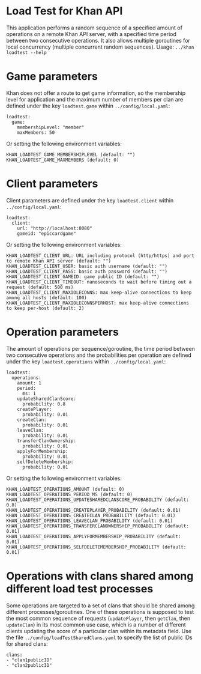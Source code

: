 Load Test for Khan API
======================

This application performs a random sequence of a specified amount of operations on a remote Khan API server, with a specified time period between two consecutive operations. It also allows multiple goroutines for local concurrency (multiple concurrent random sequences). Usage: `../khan loadtest --help`

# Game parameters
Khan does not offer a route to get game information, so the membership level for application and the maximum number of members per clan are defined under the key `loadtest.game` within `../config/local.yaml`:
```
loadtest:
  game:
    membershipLevel: "member"
    maxMembers: 50
```
Or setting the following environment variables:
```
KHAN_LOADTEST_GAME_MEMBERSHIPLEVEL (default: "")
KHAN_LOADTEST_GAME_MAXMEMBERS (default: 0)
```

# Client parameters 
Client parameters are defined under the key `loadtest.client` within `../config/local.yaml`:
```
loadtest:
  client:
    url: "http://localhost:8080"
    gameid: "epiccardgame"
```
Or setting the following environment variables:
```
KHAN_LOADTEST_CLIENT_URL: URL including protocol (http/https) and port to remote Khan API server (default: "")
KHAN_LOADTEST_CLIENT_USER: basic auth username (default: "")
KHAN_LOADTEST_CLIENT_PASS: basic auth password (default: "")
KHAN_LOADTEST_CLIENT_GAMEID: game public ID (default: "")
KHAN_LOADTEST_CLIENT_TIMEOUT: nanoseconds to wait before timing out a request (default: 500 ms)
KHAN_LOADTEST_CLIENT_MAXIDLECONNS: max keep-alive connections to keep among all hosts (default: 100)
KHAN_LOADTEST_CLIENT_MAXIDLECONNSPERHOST: max keep-alive connections to keep per-host (default: 2)
```

# Operation parameters
The amount of operations per sequence/goroutine, the time period between two consecutive operations and the probabilities per operation are defined under the key `loadtest.operations` within `../config/local.yaml`:
```
loadtest:
  operations:
    amount: 1
    period:
      ms: 1
    updateSharedClanScore:
      probability: 0.8
    createPlayer:
      probability: 0.01
    createClan:
      probability: 0.01
    leaveClan:
      probability: 0.01
    transferClanOwnership:
      probability: 0.01
    applyForMembership:
      probability: 0.01
    selfDeleteMembership:
      probability: 0.01
```
Or setting the following environment variables:
```
KHAN_LOADTEST_OPERATIONS_AMOUNT (default: 0)
KHAN_LOADTEST_OPERATIONS_PERIOD_MS (default: 0)
KHAN_LOADTEST_OPERATIONS_UPDATESHAREDCLANSCORE_PROBABILITY (default: 0.8)
KHAN_LOADTEST_OPERATIONS_CREATEPLAYER_PROBABILITY (default: 0.01)
KHAN_LOADTEST_OPERATIONS_CREATECLAN_PROBABILITY (default: 0.01)
KHAN_LOADTEST_OPERATIONS_LEAVECLAN_PROBABILITY (default: 0.01)
KHAN_LOADTEST_OPERATIONS_TRANSFERCLANOWNERSHIP_PROBABILITY (default: 0.01)
KHAN_LOADTEST_OPERATIONS_APPLYFORMEMBERSHIP_PROBABILITY (default: 0.01)
KHAN_LOADTEST_OPERATIONS_SELFDELETEMEMBERSHIP_PROBABILITY (default: 0.01)
```

# Operations with clans shared among different load test processes
Some operations are targeted to a set of clans that should be shared among different processes/goroutines. One of these operations is supposed to test the most common sequence of requests (`updatePlayer`, then `getClan`, then `updateClan`) in its most common use case, which is a number of different clients updating the score of a particular clan within its metadata field. Use the file `../config/loadTestSharedClans.yaml` to specify the list of public IDs for shared clans:

```
clans:
- "clan1publicID"
- "clan2publicID"
```

